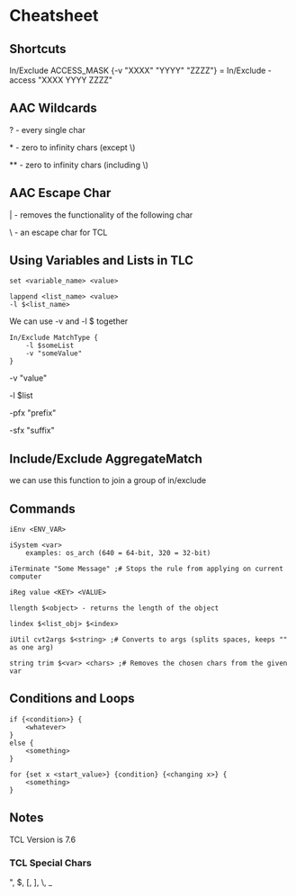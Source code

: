 # Cheatsheet

## Shortcuts
In/Exclude ACCESS_MASK {-v "XXXX" "YYYY" "ZZZZ"}        =   In/Exclude -access "XXXX YYYY ZZZZ"

## AAC Wildcards
? - every single char

\* - zero to infinity chars (except \\)

** - zero to infinity chars (including \\)

## AAC Escape Char
| - removes the functionality of the following char

\ - an escape char for TCL

## Using Variables and Lists in TLC
```tlc
set <variable_name> <value>
```

```tlc
lappend <list_name> <value>
-l $<list_name>
```

We can use -v <value> and -l $<list> together
```tlc
In/Exclude MatchType {
    -l $someList
    -v "someValue"
}
```

-v		"value"

-l		$list

-pfx	"prefix"

-sfx	"suffix"

## Include/Exclude AggregateMatch
we can use this function to join a group of in/exclude

## Commands
```tlc
iEnv <ENV_VAR>
```
```tlc
iSystem <var>
	examples: os_arch (640 = 64-bit, 320 = 32-bit)
```
```tlc
iTerminate "Some Message" ;# Stops the rule from applying on current computer
```
```tlc
iReg value <KEY> <VALUE>
```
```tlc
llength $<object> - returns the length of the object
```
```tlc
lindex $<list_obj> $<index>
```
```tlc
iUtil cvt2args $<string> ;# Converts to args (splits spaces, keeps "" as one arg)
```
```tlc
string trim $<var> <chars> ;# Removes the chosen chars from the given var
```

## Conditions and Loops
```tlc
if {<condition>} {
	<whatever>
}
else {
	<something>
}
```
```tlc
for {set x <start_value>} {condition} {<changing x>} {
	<something>
}
```

## Notes
TCL Version is 7.6
### TCL Special Chars
", $, [, ], \\, _